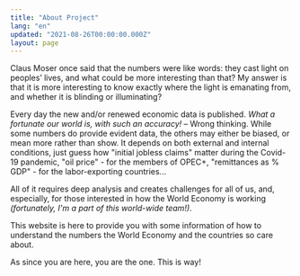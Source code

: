 ```yaml
---
title: "About Project"
lang: "en"
updated: "2021-08-26T00:00:00.000Z"
layout: page
---
```


Claus Moser once said that the numbers were like words: they cast light on peoples’ lives, and what could be more interesting than that? My answer is that it is more interesting to know exactly where the light is emanating from, and whether it is blinding or illuminating?

Every day the new and/or renewed economic data is published. *What a fortunate our world is, with such an accuracy!* – Wrong thinking. While some numbers do provide evident data, the others may either be biased, or mean more rather than show. It depends on both external and internal conditions, just guess how "initial jobless claims" matter during the Covid-19 pandemic, "oil price" - for the members of OPEC+, "remittances as % GDP" - for the labor-exporting countries... 

All of it requires deep analysis and creates challenges for all of us, and, especially, for those interested in how the World Economy is working *(fortunately, I'm a part of this world-wide team!)*.

This website is here to provide you with some information of how to understand the numbers the World Economy and the countries so care about.

As since you are here, you are the one. This is way!